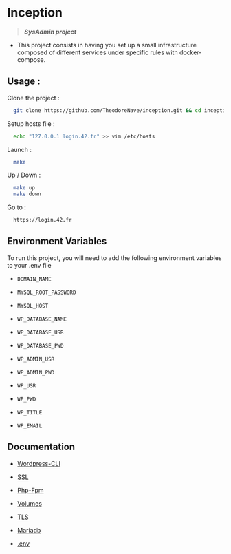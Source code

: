 
# Inception


> ***SysAdmin project***

* This project consists in having you set up a small infrastructure composed of different services under specific rules with docker-compose.


## Usage :

Clone the project :

```bash
  git clone https://github.com/TheodoreNave/inception.git && cd inception/
```

Setup hosts file :

```bash
  echo "127.0.0.1 login.42.fr" >> vim /etc/hosts
```

Launch :

```bash
  make
```

Up / Down :

```bash
  make up
  make down
```

Go to :

```bash
  https://login.42.fr
```
## Environment Variables

To run this project, you will need to add the following environment variables to your .env file

* `DOMAIN_NAME`

* `MYSQL_ROOT_PASSWORD` 

* `MYSQL_HOST`

* `WP_DATABASE_NAME`

* `WP_DATABASE_USR`

* `WP_DATABASE_PWD`

* `WP_ADMIN_USR`

* `WP_ADMIN_PWD`

* `WP_USR`

* `WP_PWD`

* `WP_TITLE`

* `WP_EMAIL`

## Documentation

* [Wordpress-CLI](https://wp-cli.org/fr/)

* [SSL](https://www.digitalocean.com/community/tutorials/how-to-create-an-ssl-certificate-on-nginx-for-ubuntu-14-04)

* [Php-Fpm](https://wiki.alpinelinux.org/wiki/Production_LAMP_system:_Lighttpd_%2B_PHP_%2B_MySQL)

* [Volumes](https://devopsheaven.com/docker/docker-compose/volumes/2018/01/16/volumes-in-docker-compose.html)

* [TLS](https://www.cyberciti.biz/faq/configure-nginx-to-use-only-tls-1-2-and-1-3/) 

* [Mariadb](https://github.com/yobasystems/alpine-mariadb)

* [.env](https://towardsdatascience.com/a-complete-guide-to-using-environment-variables-and-files-with-docker-and-compose-4549c21dc6af)
